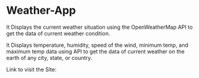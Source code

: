 # Weather-App
It Displays the current weather situation using the OpenWeatherMap API to get the data of current weather condition.

It Displays temperature, humidity, speed of the wind, minimum temp, and maximum temp data using API to get the data of current weather on the earth of any city, state, or country.

Link to visit the Site: 
